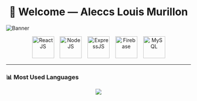 <h1 align="center">👋 Welcome — Aleccs Louis Murillon</h1>
 <img src="https://your-image-url.com/banner.png" alt="Banner" />
<p align="center">
  <img src="https://cdn.jsdelivr.net/gh/devicons/devicon/icons/react/react-original.svg" alt="ReactJS" width="60" title="ReactJS"/>
  &nbsp;&nbsp;
  <img src="https://cdn.jsdelivr.net/gh/devicons/devicon/icons/nodejs/nodejs-original.svg" alt="NodeJS" width="60" title="NodeJS"/>
  &nbsp;&nbsp;
  <img src="https://cdn.jsdelivr.net/gh/devicons/devicon/icons/express/express-original.svg" alt="ExpressJS" width="60" title="ExpressJS"/>
  &nbsp;&nbsp;
  <img src="https://cdn.jsdelivr.net/gh/devicons/devicon/icons/firebase/firebase-plain.svg" alt="Firebase" width="60" title="Firebase"/>
  &nbsp;&nbsp;
  <img src="https://cdn.jsdelivr.net/gh/devicons/devicon/icons/mysql/mysql-original.svg" alt="MySQL" width="60" title="MySQL"/>
</p>

---

### 📊 Most Used Languages

<p align="center">
  <img src="https://github-readme-stats.vercel.app/api/top-langs/?username=AlecsDevs&layout=compact&langs_count=6&theme=radical" />
</p>
